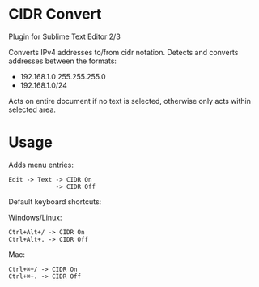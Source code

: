 # CIDR Convert
Plugin for Sublime Text Editor 2/3

Converts IPv4 addresses to/from cidr notation. Detects and converts addresses between the formats:

- 192.168.1.0 255.255.255.0
- 192.168.1.0/24

Acts on entire document if no text is selected, otherwise only acts within selected area.

# Usage
Adds menu entries:
```
Edit -> Text -> CIDR On
             -> CIDR Off
```

Default keyboard shortcuts:

Windows/Linux:
```
Ctrl+Alt+/ -> CIDR On
Ctrl+Alt+. -> CIDR Off
```

Mac:
```
Ctrl+⌘+/ -> CIDR On
Ctrl+⌘+. -> CIDR Off
```
